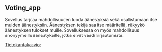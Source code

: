 ## Voting_app

Sovellus tarjoaa mahdollisuuden luoda äänestyksiä sekä osallistumaan itse muiden äänestyksiin. Äänestyksen tekijä saa itse määritellä, näkyykö äänestyksen tulokset muille. 
Sovelluksessa on myös mahdollisuus anonyymeille äänestyksille, jotka eivät vaadi kirjautumista.

[Tietokantakaavio:](https://github.com/johannaval/voting_app/blob/master/dokumentaatio/Screenshot%20from%202020-05-13%2016-03-35.png)
